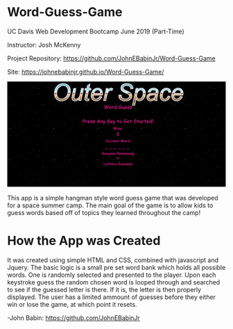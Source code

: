 # Word-Guess-Game
UC Davis Web Development Bootcamp June 2019 (Part-Time)

Instructor: Josh McKenny

Project Repository: https://github.com/JohnEBabinJr/Word-Guess-Game

Site: https://johnebabinjr.github.io/Word-Guess-Game/

![Image](https://github.com/JohnEBabinJr/Word-Guess-Game/blob/master/assets/images/outer.png?raw=true)

This app is a simple hangman style word guess game that was developed for a space summer camp. The main goal of the game is to allow kids to guess words based off of topics they learned throughout the camp!

# How the App was Created

It was created using simple HTML and CSS, combined with javascript and Jquery. The basic logic is a small pre set word bank which holds all possible words. One is randomly selected and presented to the player. Upon each keystroke guess the random chosen word is looped through and searched to see if the guessed letter is there. If it is, the letter is then properly displayed. The user has a limited ammount of guesses before they either win or lose the game, at which point it resets.


-John Babin: https://github.com/JohnEBabinJr

